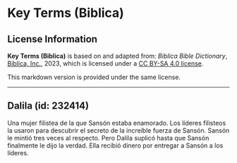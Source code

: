 # Key Terms (Biblica)

## License Information

**Key Terms (Biblica)** is based on and adapted from: _Biblica Bible Dictionary_, [Biblica, Inc.](https://www.biblica.com/), 2023, which is licensed under a [CC BY-SA 4.0 license](https://creativecommons.org/licenses/by-sa/4.0/legalcode.en).

This markdown version is provided under the same license.



--------------------------------

## Dalila (id: 232414)

Una mujer filistea de la que Sansón estaba enamorado. Los líderes filisteos la usaron para descubrir el secreto de la increíble fuerza de Sansón. Sansón le mintió tres veces al respecto. Pero Dalila suplicó hasta que Sansón finalmente le dijo la verdad. Ella recibió dinero por entregar a Sansón a los líderes.


